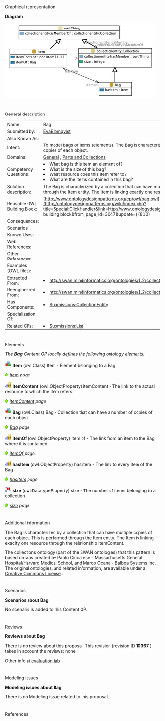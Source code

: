 # 

 Graphical representation



__Diagram__ 





[![Image:Bag.jpg](images/4/47/Bag.jpg)](../Image/Bag.jpg "Image:Bag.jpg")





# 

 General description




|  |  |
| --- | --- |
|  Name:  |  Bag  |
|  Submitted by:  | [EvaBlomqvist](../User/EvaBlomqvist "User:EvaBlomqvist")  |
|  Also Known As:  |  |
|  Intent:  |  To model bags of items (elements). The Bag is characterized by a collection that can have multiple copies of each object.  |
|  Domains:  | [General](../Community/General "Community:General")  , [Parts and Collections](../Community/Parts_and_Collections "Community:Parts and Collections")  |
|  Competency Questions:  | <li>       What bag is this item an element of?      </li><li>       What is the size of this bag?      </li><li>       What resource does this item refer to?      </li><li>       What are the items contained in this bag?      </li> |
|  Solution description:  |  The Bag is characterized by a collection that can have multiple copies of each object. This is performed through the Item entity. The Item is linking exactly one resource through the relationship itemContent.  |
|  Reusable OWL Building Block:  | [http://www.ontologydesignpatterns.org/cp/owl/bag.owl](http://ontologydesignpatterns.org/wiki/index.php?title=Special:ClickHandler&link=http://www.ontologydesignpatterns.org/cp/owl/bag.owl&message=OWL building block&from_page_id=3047&update=)  (810)  |
|  Consequences:  |  |
|  Scenarios:  |  |
|  Known Uses:  |  |
|  Web References:  |  |
|  Other References:  |  |
|  Examples (OWL files):  |  |
|  Extracted From:  | <li><a class="external free" href="http://swan.mindinformatics.org/ontologies/1.2/collections.owl" rel="nofollow" title="http://swan.mindinformatics.org/ontologies/1.2/collections.owl">        http://swan.mindinformatics.org/ontologies/1.2/collections.owl       </a></li> |
|  Reengineered From:  | <li><a class="external free" href="http://swan.mindinformatics.org/ontologies/1.2/collections.owl" rel="nofollow" title="http://swan.mindinformatics.org/ontologies/1.2/collections.owl">        http://swan.mindinformatics.org/ontologies/1.2/collections.owl       </a></li> |
|  Has Components:  | <li><a href="Submissions%253ACollectionEntity.html" title="Submissions:CollectionEntity">        Submissions:CollectionEntity       </a></li> |
|  Specialization Of:  |  |
|  Related CPs:  | <li><a href="Submissions%253AList.html" title="Submissions:List">        Submissions:List       </a></li> |



  





# 

 Elements



_The
 __Bag__ 
 Content OP locally defines the following ontology elements:_ 





[![Class](images/thumb/2/27/Class.gif/20px-Class.gif)](../Image/Class.gif "Class")
__Item__ 
 (owl:Class) Item - Element belonging to a Bag
 
[![](images/thumb/8/87/ArrowRight.gif/11px-ArrowRight.gif)](../Image/ArrowRight.gif "ArrowRight.gif")
_[Item](../Submissions/Bag/Item "Submissions:Bag/Item") 
 page_ 



[![ObjectProperty](images/thumb/c/c3/ObjectProperty.gif/20px-ObjectProperty.gif)](../Image/ObjectProperty.gif "ObjectProperty")
__itemContent__ 
 (owl:ObjectProperty) itemContent - The link to the actual resource to which the item refers.
 
[![](images/thumb/8/87/ArrowRight.gif/11px-ArrowRight.gif)](../Image/ArrowRight.gif "ArrowRight.gif")
_[itemContent](../Submissions/Bag/itemContent "Submissions:Bag/itemContent") 
 page_ 



[![Class](images/thumb/2/27/Class.gif/20px-Class.gif)](../Image/Class.gif "Class")
__Bag__ 
 (owl:Class) Bag - Collection that can have a number of copies of each object
 
[![](images/thumb/8/87/ArrowRight.gif/11px-ArrowRight.gif)](../Image/ArrowRight.gif "ArrowRight.gif")
_[Bag](../Submissions/Bag/Bag "Submissions:Bag/Bag") 
 page_ 



[![ObjectProperty](images/thumb/c/c3/ObjectProperty.gif/20px-ObjectProperty.gif)](../Image/ObjectProperty.gif "ObjectProperty")
__itemOf__ 
 (owl:ObjectProperty) item of - The link from an item to the Bag where it is contained
 
[![](images/thumb/8/87/ArrowRight.gif/11px-ArrowRight.gif)](../Image/ArrowRight.gif "ArrowRight.gif")
_[itemOf](../Submissions/Bag/itemOf "Submissions:Bag/itemOf") 
 page_ 



[![ObjectProperty](images/thumb/c/c3/ObjectProperty.gif/20px-ObjectProperty.gif)](../Image/ObjectProperty.gif "ObjectProperty")
__hasItem__ 
 (owl:ObjectProperty) has item - The link to every item of the Bag
 
[![](images/thumb/8/87/ArrowRight.gif/11px-ArrowRight.gif)](../Image/ArrowRight.gif "ArrowRight.gif")
_[hasItem](../Submissions/Bag/hasItem "Submissions:Bag/hasItem") 
 page_ 



[![DatatypeProperty](images/thumb/a/a5/DatatypeProperty.gif/20px-DatatypeProperty.gif)](../Image/DatatypeProperty.gif "DatatypeProperty")
__size__ 
 (owl:DatatypeProperty) size - The number of items belonging to a collection
 
[![](images/thumb/8/87/ArrowRight.gif/11px-ArrowRight.gif)](../Image/ArrowRight.gif "ArrowRight.gif")
_[size](../Submissions/Bag/size "Submissions:Bag/size") 
 page_ 


# 

 Additional information



 The Bag is characterized by a collection that can have multiple copies of each object. This is performed through the Item entity. The Item is linking exaclty one resource through the relationship itemContent.
 



  

 The collections ontology (part of the SWAN ontologies) that this pattern is based on was created by Paolo Ciccarese - Massachusetts General Hospital/Harvard Medical School, and Marco Ocana - Balboa Systems Inc. The original ontologies, and related information, are available under a
 [Creative Commons License](http://creativecommons.org/licenses/by/1.0/ "http://creativecommons.org/licenses/by/1.0/") 
 .
 



# 

 Scenarios




__Scenarios about Bag__ 


 No scenario is added to this Content OP.
 




# 

 Reviews




__Reviews about Bag__ 


 There is no review about this proposal.
This revision (revision ID
 __10367__ 
 ) takes in account the reviews: none
 



 Other info at
 [evaluation tab](http://ontologydesignpatterns.org/wiki/index.php?title=Submissions:Bag&action=evaluation "http://ontologydesignpatterns.org/wiki/index.php?title=Submissions:Bag&action=evaluation") 





  





# 

 Modeling issues




__Modeling issues about Bag__ 


 There is no Modeling issue related to this proposal.
 




  





# 

 References